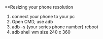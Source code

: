 **Resizing your phone resolution
1. connect your phone to your pc
2. Open CMD, use adb
3. adb -s {your series phone number} reboot
4. adb shell wm size 240 x 360
